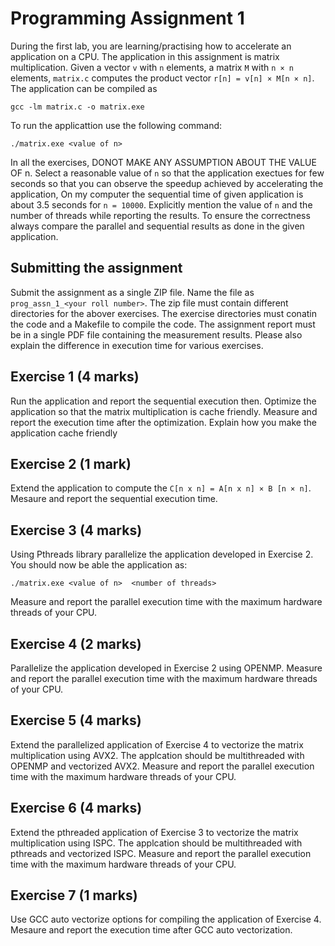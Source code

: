 # Programming Assignment 1

During the first lab, you are learning/practising how to accelerate an application on a CPU. The application in this assignment is matrix multiplication. Given a vector `v` with `n` elements, a matrix `M` with `n × n` elements,  `matrix.c` computes the product vector `r[n] = v[n] × M[n × n]`. The application can be compiled as 

```
gcc -lm matrix.c -o matrix.exe
```

To run the applicattion use the following command:

```
./matrix.exe <value of n>
```
In all the exercises, DONOT MAKE ANY ASSUMPTION ABOUT THE VALUE OF n. Select a reasonable value of `n` so that the application exectues for few seconds so that you can observe the speedup achieved by accelerating the application,  On my computer the sequential time of given application is about 3.5 seconds for `n = 10000`. Explicitly mention the value of `n` and the number of threads while reporting the results. To ensure the correctness always compare the parallel and sequential results as done in the given application.   


## Submitting the assignment
Submit the assignment as a single ZIP file. Name the file as `prog_assn_1_<your roll number>`. The zip file must contain different directories for the abover exercises. The exercise directories must conatin the code and a Makefile to compile the code. The assignment report must be in a single PDF file containing the measurement results. Please also explain the difference in execution time for various exercises.

 
## Exercise 1 (4 marks)
Run the application and report the sequential execution then. Optimize the application so that the matrix multiplication is cache friendly. Measure and report the execution time after the optimization. Explain how you make the application cache friendly

## Exercise 2 (1 mark)
Extend the application to compute the `C[n x n] = A[n x n] × B [n × n]`. Mesaure and report the sequential execution time. 

## Exercise 3 (4 marks)
Using Pthreads library parallelize the application developed in Exercise 2. You should now be able the application as:
```
./matrix.exe <value of n>  <number of threads>
```
Measure and report the parallel execution time with the maximum hardware threads of your CPU.

## Exercise 4 (2 marks)
Parallelize the application developed in Exercise 2 using OPENMP.  Measure and report the parallel execution time with the maximum hardware threads of your CPU.

## Exercise 5 (4 marks)
Extend the parallelized application of Exercise 4 to vectorize the matrix multiplication using AVX2. The applcation should be multithreaded with OPENMP and vectorized AVX2. Measure and report the parallel execution time with the maximum hardware threads of your CPU.


## Exercise 6 (4 marks)
Extend the pthreaded application of Exercise 3 to vectorize the matrix multiplication using ISPC. The applcation should be multithreaded with pthreads and vectorized ISPC. Measure and report the parallel execution time with the maximum hardware threads of your CPU.

## Exercise 7 (1 marks)
Use GCC auto vectorize options for compiling the application of Exercise 4. Mesaure and report the execution time after GCC auto vectorization.




